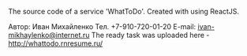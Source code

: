 The source code of a service 'WhatToDo'.
Created with using ReactJS.

Автор: Иван Михайленко
Тел. +7-910-720-01-20
E-mail: ivan-mikhaylenko@internet.ru
The ready task was uploaded here - http://whattodo.rnresume.ru/
